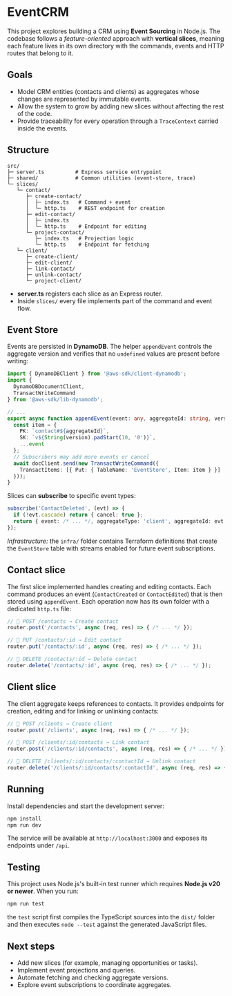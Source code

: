 # EventCRM

This project explores building a CRM using **Event Sourcing** in Node.js. The codebase follows a _feature-oriented_ approach with **vertical slices**, meaning each feature lives in its own directory with the commands, events and HTTP routes that belong to it.

## Goals

- Model CRM entities (contacts and clients) as aggregates whose changes are represented by immutable events.
- Allow the system to grow by adding new slices without affecting the rest of the code.
- Provide traceability for every operation through a `TraceContext` carried inside the events.

## Structure

```
src/
├─ server.ts          # Express service entrypoint
├─ shared/            # Common utilities (event-store, trace)
└─ slices/
   └─ contact/
      ├─ create-contact/
      │  ├─ index.ts   # Command + event
      │  └─ http.ts    # REST endpoint for creation
      ├─ edit-contact/
      │  ├─ index.ts
      │  └─ http.ts    # Endpoint for editing
      └─ project-contact/
         ├─ index.ts   # Projection logic
         └─ http.ts    # Endpoint for fetching
   └─ client/
      ├─ create-client/
      ├─ edit-client/
      ├─ link-contact/
      ├─ unlink-contact/
      └─ project-client/
```

- **server.ts** registers each slice as an Express router.
- Inside `slices/` every file implements part of the command and event flow.

## Event Store

Events are persisted in **DynamoDB**. The helper `appendEvent` controls the aggregate version and verifies that no `undefined` values are present before writing:

```ts
import { DynamoDBClient } from '@aws-sdk/client-dynamodb';
import {
  DynamoDBDocumentClient,
  TransactWriteCommand
} from '@aws-sdk/lib-dynamodb';

// ...
export async function appendEvent(event: any, aggregateId: string, version: number) {
  const item = {
    PK: `contact#${aggregateId}`,
    SK: `v${String(version).padStart(10, '0')}`,
    ...event
  };
  // Subscribers may add more events or cancel
  await docClient.send(new TransactWriteCommand({
    TransactItems: [{ Put: { TableName: 'EventStore', Item: item } }]
  }));
}
```

Slices can **subscribe** to specific event types:

```ts
subscribe('ContactDeleted', (evt) => {
  if (!evt.cascade) return { cancel: true };
  return { event: /* ... */, aggregateType: 'client', aggregateId: evt.clientId, version: 5 };
});
```

_Infrastructure:_ the `infra/` folder contains Terraform definitions that create the `EventStore` table with streams enabled for future event subscriptions.

## Contact slice

The first slice implemented handles creating and editing contacts. Each command produces an event (`ContactCreated` or `ContactEdited`) that is then stored using `appendEvent`. Each operation now has its own folder with a dedicated `http.ts` file:

```ts
// 📌 POST /contacts → Create contact
router.post('/contacts', async (req, res) => { /* ... */ });

// 📌 PUT /contacts/:id → Edit contact
router.put('/contacts/:id', async (req, res) => { /* ... */ });

// 📌 DELETE /contacts/:id → Delete contact
router.delete('/contacts/:id', async (req, res) => { /* ... */ });
```

## Client slice

The client aggregate keeps references to contacts. It provides endpoints for creation, editing and for linking or unlinking contacts:

```ts
// 📌 POST /clients → Create client
router.post('/clients', async (req, res) => { /* ... */ });

// 📌 POST /clients/:id/contacts → Link contact
router.post('/clients/:id/contacts', async (req, res) => { /* ... */ });

// 📌 DELETE /clients/:id/contacts/:contactId → Unlink contact
router.delete('/clients/:id/contacts/:contactId', async (req, res) => { /* ... */ });
```

## Running

Install dependencies and start the development server:

```bash
npm install
npm run dev
```

The service will be available at `http://localhost:3000` and exposes its endpoints under `/api`.

## Testing

This project uses Node.js's built-in test runner which requires **Node.js v20 or newer**. When you run:

```bash
npm run test
```

the `test` script first compiles the TypeScript sources into the `dist/` folder and then executes `node --test` against the generated JavaScript files.

## Next steps

- Add new slices (for example, managing opportunities or tasks).
- Implement event projections and queries.
- Automate fetching and checking aggregate versions.
- Explore event subscriptions to coordinate aggregates.
